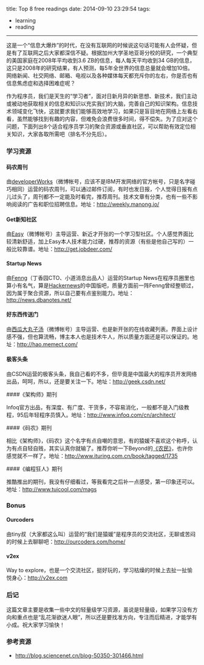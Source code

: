title: Top 8 free readings
date: 2014-09-10 23:29:54
tags:
 - learning
 - reading
---

这是一个“信息大爆炸”的时代，在没有互联网的时候说这句话可能有人会怀疑，但是有了互联网之后大家都深信不疑。根据加州大学圣地亚哥分校的研究，一个典型的美国家庭在2008年平均收到3.6 ZB的信息，每人每天平均收到34 GB的信息，这只是2008年的研究结果，有人预测，每5年全世界的信息总量就会增加10倍。网络新闻、社交网络、邮箱、电视以及各种媒体每天都充斥你的左右，你是否也有信息焦虑症和选择困难症呢？

<!-- more -->

作为程序员，我们是天生的“学习者”，面对日新月异的新思想、新技术，我们主动或被动地获取相关的信息和知识以充实我们的大脑，完善自己的知识架构。信息技术领域变化飞快，这就要求我们能够高效地学习，如果只是盲目地在网络上左看右看，虽然能够找到有趣的内容，但难免会浪费很多时间，得不偿失。为了应对这个问题，下面列出8个适合程序员学习的聚合资源或垂直社区，可以帮助有效定位相关知识，大家各取所需吧（排名不分先后）。

### 学习资源

#### 码农周刊

由[developerWorks](http://weibo.com/developerworks)（微博帐号，应该不是IBM开发网络的官方帐号，只是名字碰巧相同）运营的码农周刊，可以通过邮件订阅，有时也发日报，个人觉得日报有点儿过头了，周刊都不一定能及时看完，推荐周刊。技术文章有分类，也有一些不影响阅读的广告和职位招聘信息。地址：http://weekly.manong.io/

#### Get新知社区

由[Easy](http://weibo.com/easy)（微博帐号）主导运营、新近才开张的一个学习型社区。个人感觉界面比较清新舒适，加上Easy本人技术能力过硬，推荐的资源（有些是他自己写的）一般比较靠谱。地址：http://get.jobdeer.com/

#### Startup News

由[Fenng](http://weibo.com/fenng)（丁香园CTO、小道消息出品人）运营的Startup News在程序员圈里也算小有名气，算是[Hackernews](https://news.ycombinator.com/)的中国版吧，质量方面前一阵Fenng曾经整顿过，因为属于聚合资源，所以自己要有点鉴别能力。地址：http://news.dbanotes.net/

#### 好东西传送门

由[西瓜大丸子汤](http://weibo.com/xiguadawanzitang)（微博帐号）主导运营、也是新开张的在线收藏列表。界面上设计感不强，但也算流畅，博主本人也是技术牛人，所以质量方面还是可以保证的。地址：http://hao.memect.com/

#### 极客头条

由CSDN运营的极客头条，我自己看的不多，但毕竟是中国最大的程序员开发网络出品，呵呵，所以，还是要关注一下。地址：http://geek.csdn.net/

####《架构师》期刊

Infoq官方出品，有深度、有广度、干货多，不容易消化，一般都不是入门级教程，95后年轻程序员慎入。地址：http://www.infoq.com/cn/architect/

####《码农》期刊

相比《架构师》，《码农》这个名字有点自嘲的意思，有的猿媛不喜欢这个称呼，认为有点自轻自贱，其实认真你就输了。推荐你听一下Beyond的[《农民》](http://music.163.com/#/song?id=347502)，也许你感觉就不一样了。地址：http://www.ituring.com.cn/book/tagged/1735

####《编程狂人》期刊

推酷推出的期刊，我没有仔细看过，等我看完之后补一点感受，第一印象还可以。地址：http://www.tuicool.com/mags

### Bonus

#### Ourcoders

由tiny叔（大家都这么叫）运营的“我们是猿媛”是程序员的交流社区，无聊或苦闷的时候上去聊聊吧：http://ourcoders.com/home/

#### v2ex

Way to explore，也是一个交流社区，挺好玩的，学习枯燥的时候上去扯一扯愉悦身心：http://v2ex.com

### 后记

这篇文章主要是收集一些中文的轻量级学习资源，虽说是轻量级，如果学习没有方向和重点也是“乱花渐欲迷人眼”，所以还是要找准方向，专注而后精进，才能学有小成。祝大家学习愉快！

### 参考资源
 - http://blog.sciencenet.cn/blog-50350-301466.html
